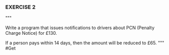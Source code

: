 ### EXERCISE 2 ###

"""

Write a program that issues notifications to drivers about PCN (Penalty Charge Notice) for £130. 

If a person pays within 14 days, then the amount will be reduced to £65.
"""
#Get 